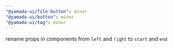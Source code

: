 ```yaml
---
"@yamada-ui/file-button": minor
"@yamada-ui/button": minor
"@yamada-ui/tag": minor
---
```


rename props in components from `left` and `right` to `start` and `end`

